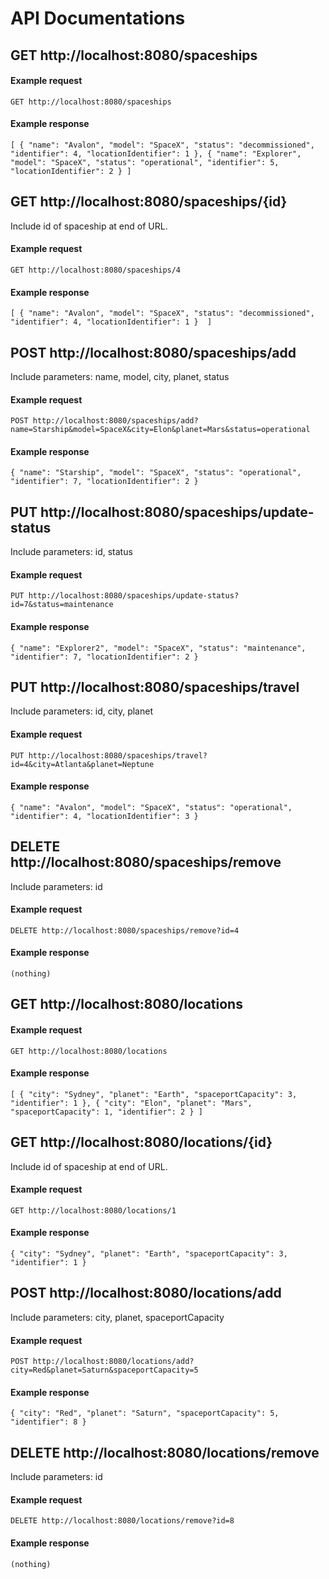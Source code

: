 # API Documentations

## GET http://localhost:8080/spaceships
#### Example request
`GET http://localhost:8080/spaceships`
#### Example response
`[
    {
        "name": "Avalon",
        "model": "SpaceX",
        "status": "decommissioned",
        "identifier": 4,
        "locationIdentifier": 1
    },
    {
        "name": "Explorer",
        "model": "SpaceX",
        "status": "operational",
        "identifier": 5,
        "locationIdentifier": 2
    }
]`
## GET http://localhost:8080/spaceships/{id}
Include id of spaceship at end of URL.
#### Example request
`GET http://localhost:8080/spaceships/4`
#### Example response
`[
    {
        "name": "Avalon",
        "model": "SpaceX",
        "status": "decommissioned",
        "identifier": 4,
        "locationIdentifier": 1
    } 
]`
## POST http://localhost:8080/spaceships/add
Include parameters: name, model, city, planet, status
#### Example request
`POST http://localhost:8080/spaceships/add?name=Starship&model=SpaceX&city=Elon&planet=Mars&status=operational`
#### Example response
`{
    "name": "Starship",
    "model": "SpaceX",
    "status": "operational",
    "identifier": 7,
    "locationIdentifier": 2
}`
## PUT http://localhost:8080/spaceships/update-status
Include parameters: id, status
#### Example request
`PUT http://localhost:8080/spaceships/update-status?id=7&status=maintenance`
#### Example response
`{
    "name": "Explorer2",
    "model": "SpaceX",
    "status": "maintenance",
    "identifier": 7,
    "locationIdentifier": 2
}`
## PUT http://localhost:8080/spaceships/travel
Include parameters: id, city, planet
#### Example request
`PUT http://localhost:8080/spaceships/travel?id=4&city=Atlanta&planet=Neptune`
#### Example response
`{
    "name": "Avalon",
    "model": "SpaceX",
    "status": "operational",
    "identifier": 4,
    "locationIdentifier": 3
}`
## DELETE http://localhost:8080/spaceships/remove
Include parameters: id
#### Example request
`DELETE http://localhost:8080/spaceships/remove?id=4`
#### Example response
`(nothing)`
## GET http://localhost:8080/locations
#### Example request
`GET http://localhost:8080/locations`
#### Example response
`[
    {
        "city": "Sydney",
        "planet": "Earth",
        "spaceportCapacity": 3,
        "identifier": 1
    },
    {
        "city": "Elon",
        "planet": "Mars",
        "spaceportCapacity": 1,
        "identifier": 2
    }
]`
## GET http://localhost:8080/locations/{id}
Include id of spaceship at end of URL.
#### Example request
`GET http://localhost:8080/locations/1`
#### Example response
`{
    "city": "Sydney",
    "planet": "Earth",
    "spaceportCapacity": 3,
    "identifier": 1
}`
## POST http://localhost:8080/locations/add
Include parameters: city, planet, spaceportCapacity
#### Example request
`POST http://localhost:8080/locations/add?city=Red&planet=Saturn&spaceportCapacity=5`
#### Example response
`{
    "city": "Red",
    "planet": "Saturn",
    "spaceportCapacity": 5,
    "identifier": 8
}`
## DELETE http://localhost:8080/locations/remove
Include parameters: id
#### Example request
`DELETE http://localhost:8080/locations/remove?id=8`
#### Example response
`(nothing)`